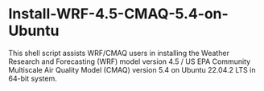 # Install-WRF-4.5-CMAQ-5.4-on-Ubuntu
 This shell script assists WRF/CMAQ users in installing the Weather Research and Forecasting (WRF) model version 4.5 / US EPA Community Multiscale Air Quality Model (CMAQ) version 5.4 on Ubuntu 22.04.2 LTS in 64-bit system.
